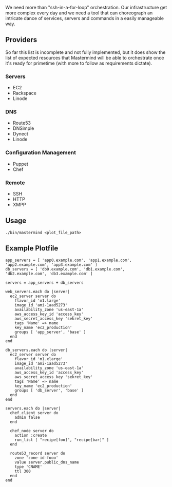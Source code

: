 We need more than "ssh-in-a-for-loop" orchestration. Our infrastructure get more complex every day and we need a tool that can choreograph an intricate dance of services, servers and commands in a easily manageable way.

## Providers

So far this list is incomplete and not fully implemented, but it does show the list of expected resources that Mastermind will be able to orchestrate once it's ready for primetime (with more to follow as requirements dictate).

### Servers

* EC2
* Rackspace
* Linode

### DNS

* Route53
* DNSimple
* Dynect
* Linode

### Configuration Management

* Puppet
* Chef

### Remote

* SSH
* HTTP
* XMPP

## Usage

    ./bin/mastermind <plot_file_path>

## Example Plotfile

    app_servers = [ 'app0.example.com', 'app1.example.com', 'app2.example.com', 'app3.example.com' ]
    db_servers = [ 'db0.example.com', 'db1.example.com', 'db2.example.com', 'db3.example.com' ]

    servers = app_servers + db_servers

    web_servers.each do |server|
      ec2_server server do
        flavor_id 'm1.large'
        image_id 'ami-1aad5273'
        availability_zone 'us-east-1a'
        aws_access_key_id 'access_key'
        aws_secret_access_key 'sekret_key'
        tags 'Name' => name
        key_name 'ec2_production'
        groups [ 'app_server', 'base' ]
      end
    end

    db_servers.each do |server|
      ec2_server server do
        flavor_id 'm1.xlarge'
        image_id 'ami-1aad5273'
        availability_zone 'us-east-1a'
        aws_access_key_id 'access_key'
        aws_secret_access_key 'sekret_key'
        tags 'Name' => name
        key_name 'ec2_production'
        groups [ 'db_server', 'base' ]
      end
    end
  
    servers.each do |server|
      chef_client server do
        admin false
      end
  
      chef_node server do
        action :create
        run_list [ "recipe[foo]", "recipe[bar]" ]
      end
  
      route53_record server do
        zone 'zone-id-fooo'
        value server.public_dns_name
        type 'CNAME'
        ttl 300
      end
    end